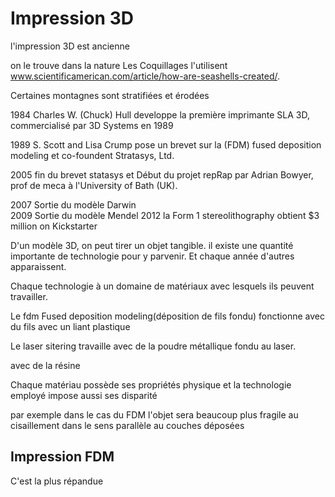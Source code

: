 # Impression 3D

l'impression 3D est ancienne

on le trouve dans la nature
Les Coquillages l'utilisent 
www.scientificamerican.com/article/how-are-seashells-created/.

Certaines montagnes sont stratifiées et érodées

1984 Charles W. (Chuck) Hull developpe la première imprimante SLA 3D, commercialisé par 3D Systems en 1989

1989 S. Scott and Lisa Crump pose un brevet sur la (FDM)  fused deposition modeling  et co-foundent Stratasys, Ltd. 

2005 fin du brevet statasys et Début du projet repRap par Adrian Bowyer, prof de meca à l'University of Bath (UK).

2007 Sortie du modèle Darwin  
2009 Sortie du modèle Mendel
2012 la Form 1 stereolithography obtient $3 million on Kickstarter


D'un modèle 3D, on peut tirer un objet tangible.
il existe une quantité importante de technologie pour y parvenir. Et chaque année d'autres apparaissent.

Chaque technologie à un domaine de matériaux avec lesquels ils peuvent travailler.

Le fdm Fused deposition modeling(déposition de fils fondu) fonctionne
avec du fils avec un liant plastique

Le laser sitering travaille avec de la poudre métallique fondu au laser.

avec de la résine

Chaque matériau possède ses propriétés physique et la technologie employé impose aussi ses disparité

par exemple dans le cas du FDM l'objet sera beaucoup plus fragile au cisaillement dans le sens parallèle au couches déposées

## Impression FDM

C'est la plus répandue 
